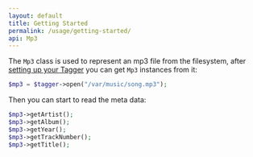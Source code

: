 ```yaml
---
layout: default
title: Getting Started
permalink: /usage/getting-started/
api: Mp3
---
```


The `Mp3` class is used to represent an mp3 file from the filesystem, after [setting up your Tagger](../../setup/) you can get `Mp3` instances from it:

~~~php
$mp3 = $tagger->open("/var/music/song.mp3");
~~~

Then you can start to read the meta data:

~~~php
$mp3->getArtist();
$mp3->getAlbum();
$mp3->getYear();
$mp3->getTrackNumber();
$mp3->getTitle();
~~~
